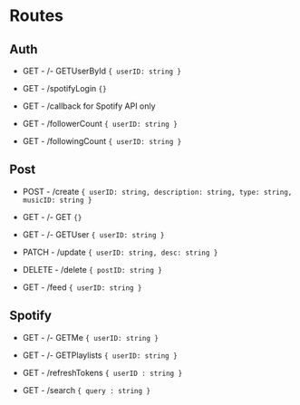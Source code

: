 # Routes

## Auth
- GET - /- GETUserById `{ userID: string }`

- GET - /spotifyLogin `{}`

- GET - /callback for Spotify API only

- GET - /followerCount `{ userID: string }`

- GET - /followingCount `{ userID: string }`

## Post
- POST - /create `{ userID: string, description: string, type: string, musicID: string }`

- GET - /- GET `{}`

- GET - /- GETUser `{ userID: string }`

- PATCH - /update `{ userID: string, desc: string }`

- DELETE - /delete `{ postID: string }`

- GET - /feed `{ userID: string }`

## Spotify
- GET - /- GETMe `{ userID: string }`

- GET - /- GETPlaylists `{ userID: string }`

- GET - /refreshTokens `{ userID : string }`

- GET - /search `{ query : string }`